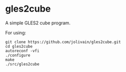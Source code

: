 gles2cube
=========

A simple GLES2 cube program.

For using:

    git clone https://github.com/jolivain/gles2cube.git
    cd gles2cube
    autoreconf -vfi
    ./configure
    make
    ./src/gles2cube
